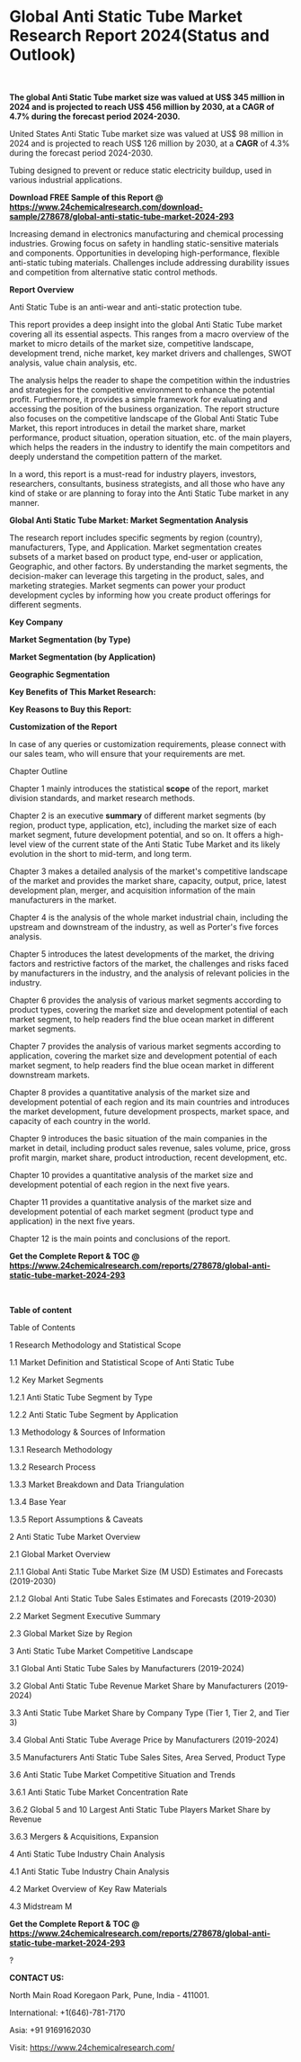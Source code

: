<h1>Global Anti Static Tube Market Research Report 2024(Status and Outlook)</h1><br/><p><strong>The global Anti Static Tube market size was valued at US$ 345 million in 2024 and is projected to reach US$ 456 million by 2030, at a <strong>CAGR</strong> of 4.7% during the forecast period 2024-2030.</strong></p>
 
 
 
 <p>United States Anti Static Tube market size was valued at US$ 98 million in 2024 and is projected to reach US$ 126 million by 2030, at a <strong>CAGR</strong> of 4.3% during the forecast period 2024-2030.</p>
 
 
 
 <p>Tubing designed to prevent or reduce static electricity buildup, used in various industrial applications.</p>
 
 
 
 <div><b>Download FREE Sample of this Report @ <a href="https://www.24chemicalresearch.com/download-sample/278678/global-anti-static-tube-market-2024-293">https://www.24chemicalresearch.com/download-sample/278678/global-anti-static-tube-market-2024-293</a></b></div>
 
 
 
 <p>Increasing demand in electronics manufacturing and chemical processing industries. Growing focus on safety in handling static-sensitive materials and components. Opportunities in developing high-performance, flexible anti-static tubing materials. Challenges include addressing durability issues and competition from alternative static control methods.</p>
 
 
 
 <p><strong>Report Overview</strong></p>
 
 
 
 <p>Anti Static Tube is an anti-wear and anti-static protection tube.</p>
 
 
 
 <p>This report provides a deep insight into the global Anti Static Tube market covering all its essential aspects. This ranges from a macro overview of the market to micro details of the market size, competitive landscape, development trend, niche market, key market drivers and challenges, SWOT analysis, value chain analysis, etc.</p>
 
 
 
 <p>The analysis helps the reader to shape the competition within the industries and strategies for the competitive environment to enhance the potential profit. Furthermore, it provides a simple framework for evaluating and accessing the position of the business organization. The report structure also focuses on the competitive landscape of the Global Anti Static Tube Market, this report introduces in detail the market share, market performance, product situation, operation situation, etc. of the main players, which helps the readers in the industry to identify the main competitors and deeply understand the competition pattern of the market.</p>
 
 
 
 <p>In a word, this report is a must-read for industry players, investors, researchers, consultants, business strategists, and all those who have any kind of stake or are planning to foray into the Anti Static Tube market in any manner.</p>
 
 
 
 <p><strong>Global Anti Static Tube Market: Market Segmentation Analysis</strong></p>
 
 
 
 <p>The research report includes specific segments by region (country), manufacturers, Type, and Application. Market segmentation creates subsets of a market based on product type, end-user or application, Geographic, and other factors. By understanding the market segments, the decision-maker can leverage this targeting in the product, sales, and marketing strategies. Market segments can power your product development cycles by informing how you create product offerings for different segments.</p>
 
 
 
 <p><strong>Key Company</strong></p>
 
 
 
 <p><strong>Market Segmentation (by Type)</strong></p>
 
 
 
 <p><strong>Market Segmentation (<strong>by Application</strong>)</strong></p>
 
 
 
 <p><strong>Geographic Segmentation</strong></p>
 
 
 
 <p><strong>Key Benefits of This Market Research:</strong></p>
 
 
 
 <p><strong>Key <strong>Reasons to Buy</strong> this Report:</strong></p>
 
 
 
 <p><strong>Customization of the Report</strong></p>
 
 
 
 <p>In case of any queries or customization requirements, please connect with our sales team, who will ensure that your requirements are met.</p>
 
 
 
 <p>Chapter Outline</p>
 
 
 
 <p>Chapter 1 mainly introduces the statistical <strong>scope</strong> of the report, market division standards, and market research methods.</p>
 
 
 
 <p>Chapter 2 is an executive <strong>summary</strong> of different market segments (by region, product type, application, etc), including the market size of each market segment, future development potential, and so on. It offers a high-level view of the current state of the Anti Static Tube Market and its likely evolution in the short to mid-term, and long term.</p>
 
 
 
 <p>Chapter 3 makes a detailed analysis of the market&#39;s competitive landscape of the market and provides the market share, capacity, output, price, latest development plan, merger, and acquisition information of the main manufacturers in the market.</p>
 
 
 
 <p>Chapter 4 is the analysis of the whole market industrial chain, including the upstream and downstream of the industry, as well as Porter&#39;s five forces analysis.</p>
 
 
 
 <p>Chapter 5 introduces the latest developments of the market, the driving factors and restrictive factors of the market, the challenges and risks faced by manufacturers in the industry, and the analysis of relevant policies in the industry.</p>
 
 
 
 <p>Chapter 6 provides the analysis of various market segments according to product types, covering the market size and development potential of each market segment, to help readers find the blue ocean market in different market segments.</p>
 
 
 
 <p>Chapter 7 provides the analysis of various market segments according to application, covering the market size and development potential of each market segment, to help readers find the blue ocean market in different downstream markets.</p>
 
 
 
 <p>Chapter 8 provides a quantitative analysis of the market size and development potential of each region and its main countries and introduces the market development, future development prospects, market space, and capacity of each country in the world.</p>
 
 
 
 <p>Chapter 9 introduces the basic situation of the main companies in the market in detail, including product sales revenue, sales volume, price, gross profit margin, market share, product introduction, recent development, etc.</p>
 
 
 
 <p>Chapter 10 provides a quantitative analysis of the market size and development potential of each region in the next five years.</p>
 
 
 
 <p>Chapter 11 provides a quantitative analysis of the market size and development potential of each market segment (product type and application) in the next five years.</p>
 
 
 
 <p>Chapter 12 is the main points and conclusions of the report.</p>
 
 
 
 <div><b>Get the Complete Report & TOC @ <a href="https://www.24chemicalresearch.com/reports/278678/global-anti-static-tube-market-2024-293">https://www.24chemicalresearch.com/reports/278678/global-anti-static-tube-market-2024-293</a></b></div>
 
 
 
 <p><br />
 
 <b>Table of content</b></p>
 
 
 
 <p>Table of Contents<br />
 
 1 Research Methodology and Statistical Scope<br />
 
 1.1 Market Definition and Statistical Scope of Anti Static Tube<br />
 
 1.2 Key Market Segments<br />
 
 1.2.1 Anti Static Tube Segment by Type<br />
 
 1.2.2 Anti Static Tube Segment by Application<br />
 
 1.3 Methodology & Sources of Information<br />
 
 1.3.1 Research Methodology<br />
 
 1.3.2 Research Process<br />
 
 1.3.3 Market Breakdown and Data Triangulation<br />
 
 1.3.4 Base Year<br />
 
 1.3.5 Report Assumptions & Caveats<br />
 
 2 Anti Static Tube Market Overview<br />
 
 2.1 Global Market Overview<br />
 
 2.1.1 Global Anti Static Tube Market Size (M USD) Estimates and Forecasts (2019-2030)<br />
 
 2.1.2 Global Anti Static Tube Sales Estimates and Forecasts (2019-2030)<br />
 
 2.2 Market Segment Executive Summary<br />
 
 2.3 Global Market Size by Region<br />
 
 3 Anti Static Tube Market Competitive Landscape<br />
 
 3.1 Global Anti Static Tube Sales by Manufacturers (2019-2024)<br />
 
 3.2 Global Anti Static Tube Revenue Market Share by Manufacturers (2019-2024)<br />
 
 3.3 Anti Static Tube Market Share by Company Type (Tier 1, Tier 2, and Tier 3)<br />
 
 3.4 Global Anti Static Tube Average Price by Manufacturers (2019-2024)<br />
 
 3.5 Manufacturers Anti Static Tube Sales Sites, Area Served, Product Type<br />
 
 3.6 Anti Static Tube Market Competitive Situation and Trends<br />
 
 3.6.1 Anti Static Tube Market Concentration Rate<br />
 
 3.6.2 Global 5 and 10 Largest Anti Static Tube Players Market Share by Revenue<br />
 
 3.6.3 Mergers & Acquisitions, Expansion<br />
 
 4 Anti Static Tube Industry Chain Analysis<br />
 
 4.1 Anti Static Tube Industry Chain Analysis<br />
 
 4.2 Market Overview of Key Raw Materials<br />
 
 4.3 Midstream M</p>
 
 
 
 <div><b>Get the Complete Report & TOC @ <a href="https://www.24chemicalresearch.com/reports/278678/global-anti-static-tube-market-2024-293">https://www.24chemicalresearch.com/reports/278678/global-anti-static-tube-market-2024-293</a></b></div>
 
 
 
 <p>? </p>
 
 
 
 <p><b>CONTACT US:</b><br />
 
 North Main Road Koregaon Park, Pune, India - 411001.<br />
 
 International: +1(646)-781-7170<br />
 
 Asia: +91 9169162030<br />
 
 Visit: <a href="https://www.24chemicalresearch.com/">https://www.24chemicalresearch.com/</a></p>